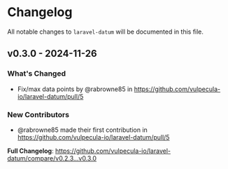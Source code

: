 # Changelog

All notable changes to `laravel-datum` will be documented in this file.

## v0.3.0 - 2024-11-26

### What's Changed

* Fix/max data points by @rabrowne85 in https://github.com/vulpecula-io/laravel-datum/pull/5

### New Contributors

* @rabrowne85 made their first contribution in https://github.com/vulpecula-io/laravel-datum/pull/5

**Full Changelog**: https://github.com/vulpecula-io/laravel-datum/compare/v0.2.3...v0.3.0
